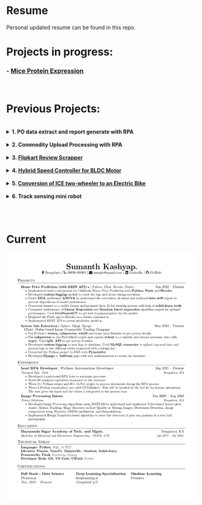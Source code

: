 # Resume
Personal updated resume can be found in this repo.

# Projects in progress:
### - [**Mice Protein Expression**](https://github.com/bheemaguli/Mice-Protein-Expression)
<!-- ### - [**Image Captioning**](https://github.com/bheemaguli/Image-Captioning) -->

<br>

# Previous Projects:
<br>

<details>
<summary><b>1. PO data extract and report generate with RPA</b></summary>
<br>

*UiPath, Python, VB.Net, Regex*

*Nov 2021 - Jan 2022*

Aim: Extract product details from PO and update the database
Process:
* Download mail attachment with specific subject
* Generate Excel file with specific column format and sheets, generate folder and log to file with python
* Extract product data of table from PDFs (table configuration varies from customer to customer) and filter data with vb.net and regex in UiPath.
* Generate an Excel report with python using extraction data.
* Email the Report Excel after completion.

Outcome: Process 40k products a day with >90% efficiency and reduced 8 member equivalent manual labor cost.
</details>

<br>

<details>
<summary><b>2. Commodity Upload Processing with RPA</b></summary>
<br>

*Python, UiPath, VB.Net, Regex*

*Feb 2022 - Apr 2022*

Aim: Get input commodity curves, process file according to the database, upload to a website
Process:
* Prepare input file with vb.net in UiPath
* Ask the user whether the database needs to be updated with GUI made with Python and Tkinter.
* After database update, process input files with database data.
* Upload files to the website with UiPath.

Outcome: Reduced manpower wastage on repetitive manual tasks.

\resumeItem{Prepare input file with vb.net in UiPath.}
\resumeItem{Ask the user whether the database needs to be updated with GUI made with Python and Tkinter.}
\resumeItem{After database update, process input files with database data.}
\resumeItem{Upload files to the website with UiPath.}
\resumeItem{Outcome: Reduced manpower wastage on repetitive manual tasks.}
</details>

<br>

<details>
<summary><b>3. <a href="https://github.com/bheemaguli/FlipkartReviewScrapper">Flipkart Review Scrapper</a></b></summary>
<br>

*Python, Flask*

*Apr 2022 - May 2022*

Aim: Extract top Reviews from Flipkart with the given keyword
Process:
* Create flask landing page for search
* Get search query from the page
* Get web scrap of Flipkart with the given query
* Clear the resulting HTML with Beautiful Soup and get the required values
* Post the result on the page using flask

Outcome: Understand the working of chrome engine, flask, and HTML layout.
</details>


<br>

<details>
<summary><b>4. <a href="https://docs.google.com/presentation/d/15Ds42YUpZaFY9qWuqYhXlFoyxCseWCql/edit?usp=sharing&ouid=107321296866101467124&rtpof=true&sd=true">Hybrid Speed Controller for BLDC Motor</a></b></summary>
<br>

*Engineering Final Year Project*

*Mar 2021 - Aug 2021*

* After going through numerous research papers published in the past 8 years, it was found that there lacked a design that incorporates all the latest technology in a single controller unit. 
* Our team was successful in developing a design that incorporated Fuzzy-PI hybrid logic for velocity controller and FOC-SVPWM algorithm for current control. 
* The model was created, tweaked and optimized for optimal speed control of the BLDC motor in Simulink.

</details>

<br>

<details>
<summary><b>5. <a href="https://docs.google.com/presentation/d/1ZSFhdfa_s99KiOhDXqg7qajt0Scr3VkG2Zj4fpJVma4/edit?usp=sharing">Conversion of ICE two-wheeler to an Electric Bike</a></b></summary>
<br>

*Engineering Final Year Project*

*Dec 2019 - Feb 2020*

* To understand the underlying concepts of EVs, an ICE vehicle was electrified. 
* The vehicle was modified to use a 1KW BLDC motor and 10Ah Li-ion battery with appropriate modifications to the vehicle chassis. 
* The end product was able to deliver good performance with a range of 15 Kms and recorded a top speed of 62.8 kmph.

</details>

<br>

<details>
<summary><b>6. Track sensing mini robot</b></summary>
<br>

*Mini project for fun*

*Jan 2018 - Jan 2018*

Arduino is used to track and follows the path based on the feedback of the IR sensor. All programmed in Arduino C.
</details>

<br><br>

# Current
![20220729](./bheemaguli.jpg)